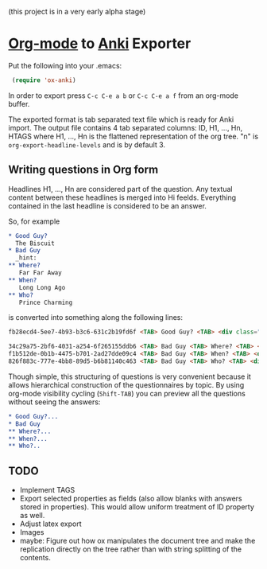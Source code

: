 (this project is in a very early alpha stage)

# [Org-mode](http://orgmode.org/) to [Anki](http://ankisrs.net/) Exporter

Put the following into your .emacs:

```lisp
 (require 'ox-anki)
```

In order to export press `C-c C-e a b` or `C-c C-e a f` from an org-mode buffer.

The exported format is tab separated text file which is ready for Anki
import. The output file contains 4 tab separated columns: ID, H1, ..., Hn, HTAGS
where H1, ..., Hn is the flattened representation of the org tree. "n" is
`org-export-headline-levels` and is by default 3. 

## Writing questions in Org form

Headlines H1, ..., Hn are considered part of the question. Any textual content
between these headlines is merged into Hi feelds. Everything contained in the
last headline is considered to be an answer.

So, for example

```org
* Good Guy?
  The Biscuit
* Bad Guy
  _hint:
** Where?
   Far Far Away
** When?
   Long Long Ago
** Who?
   Prince Charming
```
is converted into something along the following lines:

```html
fb28ecd4-5ee7-4b93-b3c6-631c2b19fd6f <TAB> Good Guy? <TAB> <div class="outline-text-2" id="text-1"><br><p><br>The Biscuit<br></p><br></div><br>

34c29a75-2bf6-4031-a254-6f265155ddb6 <TAB> Bad Guy <TAB> Where? <TAB> <div class="outline-text-3" id="text-2-1"><br><p><br>Far Far Away<br></p><br></div><br>
f1b512de-0b1b-4475-b701-2ad27dde09c4 <TAB> Bad Guy <TAB> When? <TAB> <div class="outline-text-3" id="text-2-2"><br><p><br>Long Long Ago<br></p><br></div><br>
826f883c-777e-4bb8-89d5-b6b81140c463 <TAB> Bad Guy <TAB> Who? <TAB> <div class="outline-text-3" id="text-2-3"><br><p><br>Prince Charming<br></p><br></div><br>
```

Though simple, this structuring of questions is very convenient because it
allows hierarchical construction of the questionnaires by topic. By using
org-mode visibility cycling (`Shift-TAB`) you can preview all the questions
without seeing the answers:

```org
* Good Guy?...
* Bad Guy
** Where?...
** When?...
** Who?..
```

## TODO
- Implement TAGS
- Export selected properties as fields (also allow blanks with answers stored in
  properties). This would allow uniform treatment of ID property as well.
- Adjust latex export
- Images
- maybe: Figure out how ox manipulates the document tree and make the
  replication directly on the tree rather than with string splitting of the
  contents.
